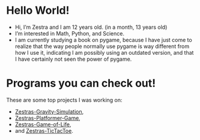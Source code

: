 # Hello World!
 - Hi, I’m Zestra and I am 12 years old. (in a month, 13 years old)
 - I’m interested in Math, Python, and Science.
 - I am currently studying a book on pygame, because I have just come to realize that the way people normally use pygame is way different from how I use it, indicating I am possibly using an outdated version, and that I have certainly not seen the power of pygame.
 
# Programs you can check out!
These are some top projects I was working on:
 - [Zestras-Gravity-Simulation](https://github.com/zestra/Zestras-Gravity-Simulation),
 - [Zestras-Platformer-Game](https://github.com/zestra/Zestras-Platformer-Game),
 - [Zestras-Game-of-Life](https://github.com/zestra/Zestras-Game-of-Life),
 - and [Zestras-TicTacToe](https://github.com/zestra/Zestras-TicTacToe).

